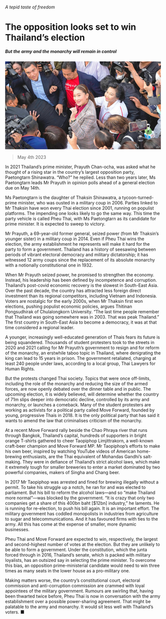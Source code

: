 ###### A tepid taste of freedom

# The opposition looks set to win Thailand’s election 

##### But the army and the monarchy will remain in control 

![image](images/20230506_ASP003.jpg) 

> May 4th 2023 

In 2021 Thailand’s prime minister, Prayuth Chan-ocha, was asked what he thought of a rising star in the country’s largest opposition party, Paetongtarn Shinawatra. “Who?” he replied. Less than two years later, Ms Paetongtarn leads Mr Prayuth in opinion polls ahead of a general election due on May 14th.

Ms Paetongtarn is the daughter of Thaksin Shinawatra, a tycoon-turned-prime minister, who was ousted in a military coup in 2006. Parties linked to Mr Thaksin have won every Thai election since 2001, running on populist platforms. The impending one looks likely to go the same way. This time the party vehicle is called Pheu Thai, with Ms Paetongtarn as its candidate for prime minister. It is expected to sweep to victory.

Mr Prayuth, a 69-year-old former general, seized power (from Mr Thaksin’s younger sister) in a military coup in 2014. Even if Pheu Thai wins the election, the army establishment he represents will make it hard for the party to form a government. Thailand has a history of seesawing between periods of vibrant electoral democracy and military dictatorship; it has witnessed 12 army coups since the replacement of its absolute monarchy with a notionally constitutional one in 1932. 

When Mr Prayuth seized power, he promised to strengthen the economy. Instead, his leadership has been defined by incompetence and corruption. Thailand’s post-covid economic recovery is the slowest in South-East Asia. Over the past decade, the country has attracted less foreign direct investment than its regional competitors, including Vietnam and Indonesia. Voters are nostalgic for the early 2000s, when Mr Thaksin first won elections, pushing populist economic policies, argues Thitinan Pongsudhirak of Chulalongkorn University. “The last time people remember that Thailand was going somewhere was in 2003. That was peak Thailand.” The first country in South-East Asia to become a democracy, it was at that time considered a regional leader.

A younger, increasingly well-educated generation of Thais fears its future is being squandered. Thousands of student protesters took to the streets in 2020 and 2021 calling for Mr Prayuth’s government to resign and for reform of the monarchy, an erstwhile taboo topic in Thailand, where denigrating the king can lead to 15 years in prison. The government retaliated, charging at least 240 people under  laws, according to a local group, Thai Lawyers for Human Rights. 

But the protests changed Thai society. Topics that were once off-limits, including the role of the monarchy and reducing the size of the armed forces, are now openly debated over the dinner table and in public. The upcoming election, it is widely believed, will determine whether the country of 71m slips deeper into democratic decline, controlled by its army and monarchy, or launches a comeback. Many of the student protesters are working as activists for a political party called Move Forward, founded by young, progressive Thais in 2018. It is the only political party that has said it wants to amend the law that criminalises criticism of the monarchy. 

At a recent Move Forward rally beside the Chao Phraya river that runs through Bangkok, Thailand’s capital, hundreds of supporters in bright orange T-shirts gathered to cheer Taopiphop Limjittrakorn, a well-known craft-beer champion and Move Forward MP. Mr Taopiphop’s efforts to make his own beer, inspired by watching YouTube videos of American home-brewing enthusiasts, are the Thai equivalent of Mohandas Gandhi’s salt-making. They were in defiance of Thailand’s strict alcohol laws, which make it extremely tough for smaller breweries to enter a market dominated by two powerful companies, makers of Singha and Chang beer.

In 2017 Mr Taopiphop was arrested and fined for brewing illegally without a permit. To take his struggle up a notch, he ran for and was elected to parliament. But his bill to reform the alcohol laws—and so “make Thailand more normal”—was blocked by the government. “It is crazy that only two companies get a share of this 400bn baht [$12bn] industry,” he laments. He is running for re-election, to push his bill again. It is an important effort. The military government has coddled monopolists in industries from agriculture to sugar and telecommunications. And it has favoured firms with ties to the army. All this has come at the expense of smaller, more dynamic businesses.

Pheu Thai and Move Forward are expected to win, respectively, the largest and second-highest number of votes at the election. But they are unlikely to be able to form a government. Under the constitution, which the junta forced through in 2016, Thailand’s senate, which is packed with military loyalists, has an outsized say in selecting the prime minister. To overcome this bias, an opposition prime-ministerial candidate would need to win three times as many seats in the lower house as a pro-military one.

Making matters worse, the country’s constitutional court, electoral commission and anti-corruption commission are crammed with loyal appointees of the military government. Rumours are swirling that, having been thwarted twice before, Pheu Thai is now in conversation with the army establishment over a possible power-sharing agreement. That might be palatable to the army and monarchy. It would sit less well with Thailand’s voters. ■

